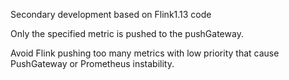 Secondary development based on Flink1.13 code

Only the specified metric is pushed to the pushGateway.

Avoid Flink pushing too many metrics with low priority that cause PushGateway or Prometheus instability.
